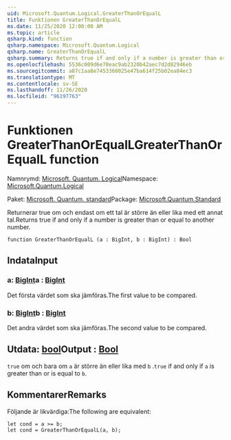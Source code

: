 ```yaml
---
uid: Microsoft.Quantum.Logical.GreaterThanOrEqualL
title: Funktionen GreaterThanOrEqualL
ms.date: 11/25/2020 12:00:00 AM
ms.topic: article
qsharp.kind: function
qsharp.namespace: Microsoft.Quantum.Logical
qsharp.name: GreaterThanOrEqualL
qsharp.summary: Returns true if and only if a number is greater than or equal to another number.
ms.openlocfilehash: 5536c009d6e78eac9ab2320b42aec7d2d82946eb
ms.sourcegitcommit: a87c1aa8e7453360025e47ba614f25b02ea84ec3
ms.translationtype: MT
ms.contentlocale: sv-SE
ms.lasthandoff: 11/26/2020
ms.locfileid: "96197763"
---
```

# <a name="greaterthanorequall-function"></a><span data-ttu-id="72f9e-102">Funktionen GreaterThanOrEqualL</span><span class="sxs-lookup"><span data-stu-id="72f9e-102">GreaterThanOrEqualL function</span></span>

<span data-ttu-id="72f9e-103">Namnrymd: [Microsoft. Quantum. Logical](xref:Microsoft.Quantum.Logical)</span><span class="sxs-lookup"><span data-stu-id="72f9e-103">Namespace: [Microsoft.Quantum.Logical](xref:Microsoft.Quantum.Logical)</span></span>

<span data-ttu-id="72f9e-104">Paket: [Microsoft. Quantum. standard](https://nuget.org/packages/Microsoft.Quantum.Standard)</span><span class="sxs-lookup"><span data-stu-id="72f9e-104">Package: [Microsoft.Quantum.Standard](https://nuget.org/packages/Microsoft.Quantum.Standard)</span></span>


<span data-ttu-id="72f9e-105">Returnerar true om och endast om ett tal är större än eller lika med ett annat tal.</span><span class="sxs-lookup"><span data-stu-id="72f9e-105">Returns true if and only if a number is greater than or equal to another number.</span></span>

```qsharp
function GreaterThanOrEqualL (a : BigInt, b : BigInt) : Bool
```


## <a name="input"></a><span data-ttu-id="72f9e-106">Indata</span><span class="sxs-lookup"><span data-stu-id="72f9e-106">Input</span></span>

### <a name="a--bigint"></a><span data-ttu-id="72f9e-107">a: [BigInt](xref:microsoft.quantum.lang-ref.bigint)</span><span class="sxs-lookup"><span data-stu-id="72f9e-107">a : [BigInt](xref:microsoft.quantum.lang-ref.bigint)</span></span>

<span data-ttu-id="72f9e-108">Det första värdet som ska jämföras.</span><span class="sxs-lookup"><span data-stu-id="72f9e-108">The first value to be compared.</span></span>


### <a name="b--bigint"></a><span data-ttu-id="72f9e-109">b: [BigInt](xref:microsoft.quantum.lang-ref.bigint)</span><span class="sxs-lookup"><span data-stu-id="72f9e-109">b : [BigInt](xref:microsoft.quantum.lang-ref.bigint)</span></span>

<span data-ttu-id="72f9e-110">Det andra värdet som ska jämföras.</span><span class="sxs-lookup"><span data-stu-id="72f9e-110">The second value to be compared.</span></span>



## <a name="output--bool"></a><span data-ttu-id="72f9e-111">Utdata: [bool](xref:microsoft.quantum.lang-ref.bool)</span><span class="sxs-lookup"><span data-stu-id="72f9e-111">Output : [Bool](xref:microsoft.quantum.lang-ref.bool)</span></span>

<span data-ttu-id="72f9e-112">`true` om och bara om `a` är större än eller lika med `b` .</span><span class="sxs-lookup"><span data-stu-id="72f9e-112">`true` if and only if `a` is greater than or is equal to `b`.</span></span>

## <a name="remarks"></a><span data-ttu-id="72f9e-113">Kommentarer</span><span class="sxs-lookup"><span data-stu-id="72f9e-113">Remarks</span></span>

<span data-ttu-id="72f9e-114">Följande är likvärdiga:</span><span class="sxs-lookup"><span data-stu-id="72f9e-114">The following are equivalent:</span></span>

```Q#
let cond = a >= b;
let cond = GreaterThanOrEqualL(a, b);
```